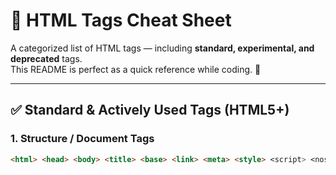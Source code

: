 # 📌 HTML Tags Cheat Sheet

A categorized list of HTML tags — including **standard, experimental, and deprecated** tags.  
This README is perfect as a quick reference while coding. 🚀

---

## ✅ Standard & Actively Used Tags (HTML5+)

### 1. Structure / Document Tags
```html
<html> <head> <body> <title> <base> <link> <meta> <style> <script> <noscript>
